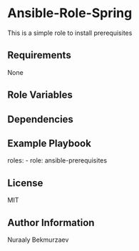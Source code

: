 Ansible-Role-Spring
=========
This is a simple role to install prerequisites

Requirements
------------
None

Role Variables
--------------

Dependencies
------------

Example Playbook
----------------
  roles:
    - role: ansible-prerequisites

License
-------
MIT

Author Information
------------------
Nuraaly Bekmurzaev
